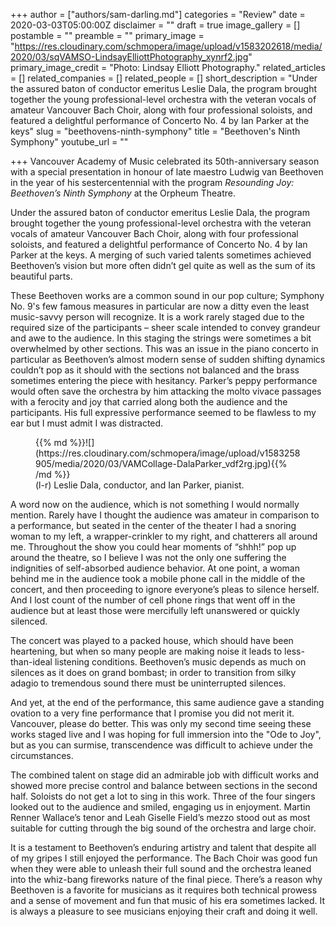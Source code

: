+++
author = ["authors/sam-darling.md"]
categories = "Review"
date = 2020-03-03T05:00:00Z
disclaimer = ""
draft = true
image_gallery = []
postamble = ""
preamble = ""
primary_image = "https://res.cloudinary.com/schmopera/image/upload/v1583202618/media/2020/03/sqVAMSO-LindsayElliottPhotography_xynrf2.jpg"
primary_image_credit = "Photo: Lindsay Elliott Photography."
related_articles = []
related_companies = []
related_people = []
short_description = "Under the assured baton of conductor emeritus Leslie Dala, the program brought together the young professional-level orchestra with the veteran vocals of amateur Vancouver Bach Choir, along with four professional soloists, and featured a delightful performance of Concerto No. 4 by Ian Parker at the keys"
slug = "beethovens-ninth-symphony"
title = "Beethoven's Ninth Symphony"
youtube_url = ""

+++
Vancouver Academy of Music celebrated its 50th-anniversary season with a special presentation in honour of late maestro Ludwig van Beethoven in the year of his sestercentennial with the program _Resounding Joy: Beethoven’s Ninth Symphony_ at the Orpheum Theatre.

Under the assured baton of conductor emeritus Leslie Dala, the program brought together the young professional-level orchestra with the veteran vocals of amateur Vancouver Bach Choir, along with four professional soloists, and featured a delightful performance of Concerto No. 4 by Ian Parker at the keys. A merging of such varied talents sometimes achieved Beethoven’s vision but more often didn’t gel quite as well as the sum of its beautiful parts.

These Beethoven works are a common sound in our pop culture; Symphony No. 9's few famous measures in particular are now a ditty even the least music-savvy person will recognize. It is a work rarely staged due to the required size of the participants – sheer scale intended to convey grandeur and awe to the audience. In this staging the strings were sometimes a bit overwhelmed by other sections. This was an issue in the piano concerto in particular as Beethoven’s almost modern sense of sudden shifting dynamics couldn’t pop as it should with the sections not balanced and the brass sometimes entering the piece with hesitancy. Parker’s peppy performance would often save the orchestra by him attacking the molto vivace passages with a ferocity and joy that carried along both the audience and the participants. His full expressive performance seemed to be flawless to my ear but I must admit I was distracted.

<figure data-type="image">{{% md %}}![](https://res.cloudinary.com/schmopera/image/upload/v1583258905/media/2020/03/VAMCollage-DalaParker_vdf2rg.jpg){{% /md %}}

<figcaption>(l-r) Leslie Dala, conductor, and Ian Parker, pianist.</figcaption>

</figure>

A word now on the audience, which is not something I would normally mention. Rarely have I thought the audience was amateur in comparison to a performance, but seated in the center of the theater I had a snoring woman to my left, a wrapper-crinkler to my right, and chatterers all around me. Throughout the show you could hear moments of “shhh!” pop up around the theatre, so I believe I was not the only one suffering the indignities of self-absorbed audience behavior. At one point, a woman behind me in the audience took a mobile phone call in the middle of the concert, and then proceeding to ignore everyone’s pleas to silence herself. And I lost count of the number of cell phone rings that went off in the audience but at least those were mercifully left unanswered or quickly silenced.

The concert was played to a packed house, which should have been heartening, but when so many people are making noise it leads to less-than-ideal listening conditions. Beethoven’s music depends as much on silences as it does on grand bombast; in order to transition from silky adagio to tremendous sound there must be uninterrupted silences. 

And yet, at the end of the performance, this same audience gave a standing ovation to a very fine performance that I promise you did not merit it. Vancouver, please do better. This was only my second time seeing these works staged live and I was hoping for full immersion into the "Ode to Joy", but as you can surmise, transcendence was difficult to achieve under the circumstances.  

The combined talent on stage did an admirable job with difficult works and showed more precise control and balance between sections in the second half. Soloists do not get a lot to sing in this work. Three of the four singers looked out to the audience and smiled, engaging us in enjoyment. Martin Renner Wallace’s tenor and Leah Giselle Field’s mezzo stood out as most suitable for cutting through the big sound of the orchestra and large choir.

It is a testament to Beethoven’s enduring artistry and talent that despite all of my gripes I still enjoyed the performance. The Bach Choir was good fun when they were able to unleash their full sound and the orchestra leaned into the whiz-bang fireworks nature of the final piece. There’s a reason why Beethoven is a favorite for musicians as it requires both technical prowess and a sense of movement and fun that music of his era sometimes lacked. It is always a pleasure to see musicians enjoying their craft and doing it well.